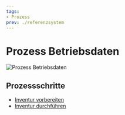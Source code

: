 ```yaml
---
tags:
- Prozess
prev: ./referenzsystem
---
```

# Prozess Betriebsdaten

![Prozess Betriebsdaten](assets/Prozess%20Betriebsdaten.svg)

## Prozessschritte

* [Inventur vorbereiten](Lager%20Bestand.md#Inventur%20vorbereiten)
* [Inventur durchführen](Lager%20Bestand.md#Inventur%20durchf%C3%BChren)